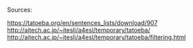 Sources:

https://tatoeba.org/en/sentences_lists/download/907
http://aitech.ac.jp/~iteslj/a4esl/temporary/tatoeba/
http://aitech.ac.jp/~iteslj/a4esl/temporary/tatoeba/filtering.html
